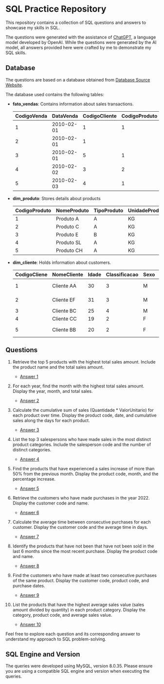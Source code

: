 # SQL Practice Repository

This repository contains a collection of SQL questions and answers to showcase my skills in SQL. 

The questions were generated with the assistance of [ChatGPT](https://chat.openai.com/), a language model developed by OpenAI.
While the questions were generated by the AI model, all answers provided here were crafted by me to demonstrate my SQL skills.


## Database
The questions are based on a database obtained from [Database Source Website](https://medium.com/blog-do-zouza/sql-for-data-analysis-e8d0356ecd3c).

The database used contains the following tables:

- **fato_vendas**: Contains information about sales transactions.

    | CodigoVenda | DataVenda | CodigoCliente | CodigoProduto | Quantidade | ValorUnitario | CodigoVendedor | CodigoCanalVendas | CodigoStatus | Deletado |
    |----|------------|---------|----------|--------|-------|----------|-----|-----|-------|
    | 1  | 2010-02-01 | 1       | 1        | 4000   | 0.34  | 2        | 1   | 1   | 0     |
    | 2  | 2010-02-01 | 1       |          | 4000   | 0.34  | 2        | 1   | 1   | 0     |
    | 3  | 2010-02-01 | 5       | 1        | 4200   | 0.34  | 4        | 1   | 1   | 0     |
    | 4  | 2010-02-02 | 3       | 2        | 250    | 7.00  | 2        | 1   | 1   | 0     |
    | 5  | 2010-02-03 | 4       | 1        | 4500   | 0.34  | 1        | 1   | 1   | 0     |

- **dim_produto**: Stores details about products

    | CodigoProduto | NomeProduto    | TipoProduto | UnidadeProduto | SaldoProduto | Status |
    |----|------------|----------|------|----------|--------|
    | 1  | Produto A  | A        | KG   | 20000    | Ativo  |
    | 2  | Produto C  | A        | KG   | 5000     | Ativo  |
    | 3  | Produto E  | B        | KG   | 2000     | Ativo  |
    | 4  | Produto SL | A        | KG   | 30000    | Ativo  |
    | 5  | Produto CH | A        | KG   | 2000     | Ativo  |


- **dim_cliente**: Holds information about customers.

    | CodigoCliene | NomeCliente     | Idade | Classificacao | Sexo | Cidade             | Estado               | Pais |
    |----|-------------|-----|-------|--------|------------------|---------------------|---------|
    | 1  | Cliente AA  | 30  | 3     | M      | Florianópolis    | Santa Catarina      | Brasil  |
    | 2  | Cliente EF  | 31  | 3     | M      | Belo Horizonte   | Minas Gerais        | Brasil  |
    | 3  | Cliente BC  | 25  | 4     | M      | Baturité          | Ceará               | Brasil  |
    | 4  | Cliente CC  | 19  | 2     | F      | Fortaleza        | Ceará               | Brasil  |
    | 5  | Cliente BB  | 20  | 2     | F      | Belo Horizonte   | Minas Gerais        | Brasil  |

## Questions

1. Retrieve the top 5 products with the highest total sales amount. Include the product name and the total sales amount.
   - [Answer 1](answer_01.sql)

2. For each year, find the month with the highest total sales amount. Display the year, month, and total sales.
   - [Answer 2](answer_02.sql)

3. Calculate the cumulative sum of sales (Quantidade * ValorUnitario) for each product over time. Display the product code, date, and cumulative sales along the days for each product.
    - [Answer 3](answer_03.sql)

4. List the top 3 salespersons who have made sales in the most distinct product categories. Include the salesperson code and the number of distinct categories.
    - [Answer 4](answer_04.sql)

5. Find the products that have experienced a sales increase of more than 50% from the previous month. Display the product code, month, and the percentage increase.
    - [Answer 5](answer_05.sql)

6.  Retrieve the customers who have made purchases in the year 2022. Display the customer code and name.
    - [Answer 6](answer_06.sql)

7. Calculate the average time between consecutive purchases for each customer. Display the customer code and the average time in days.
    - [Answer 7](answer_07.sql)

8. Identify the products that have not been that have not been sold in the last 6 months since the most recent purchase. Display the product code and name.
    - [Answer 8](answer_08.sql)

9. Find the customers who have made at least two consecutive purchases of the same product. Display the customer code, product code, and purchase dates.
    - [Answer 9](answer_09.sql)

10. List the products that have the highest average sales value (sales amount divided by quantity) in each product category. Display the category, product code, and average sales value.
    - [Answer 10](answer_10.sql)



<!-- ## Folder Structure

- **SQL_Practice/**
  - answer1.sql
  - answer2.sql
  - answer3.sql
  - ... -->

Feel free to explore each question and its corresponding answer to understand my approach to SQL problem-solving.

## SQL Engine and Version
The queries were developed using MySQL, version 8.0.35. Please ensure you are using a compatible SQL engine and version when executing the queries.